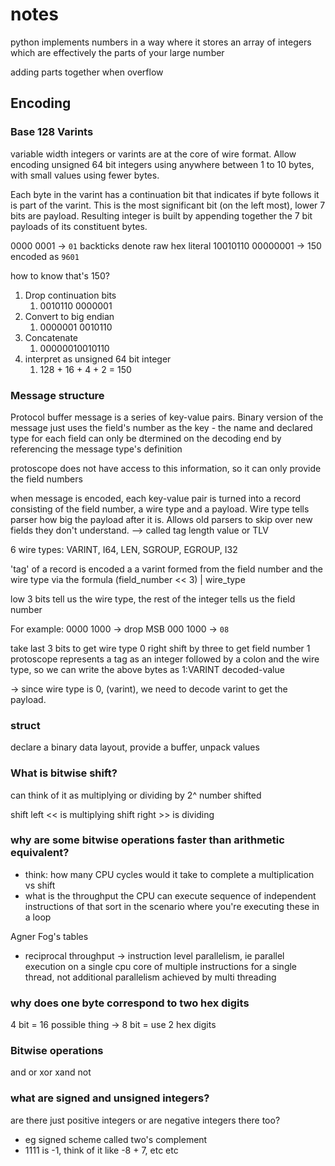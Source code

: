 # notes

python implements numbers in a way where it stores an array of integers which are effectively the parts of your large number

adding parts together when overflow

## Encoding

### Base 128 Varints

variable width integers or varints are at the core of wire format. Allow encoding unsigned 64 bit integers using anywhere between 1 to 10 bytes, with small values using fewer bytes.

Each byte in the varint has a continuation bit that indicates if byte follows it is part of the varint. This is the most significant bit (on the left most), lower 7 bits are payload. Resulting integer is built by appending together the 7 bit payloads of its constituent bytes.

0000 0001 -> `01` backticks denote raw hex literal
10010110 00000001 -> 150 encoded as `9601`

how to know that's 150?

1. Drop continuation bits
   1. 0010110 0000001
2. Convert to big endian
   1. 0000001 0010110
3. Concatenate
   1. 00000010010110
4. interpret as unsigned 64 bit integer
   1. 128 + 16 + 4 + 2 = 150

### Message structure

Protocol buffer message is a series of key-value pairs. Binary version of the message just uses the field's number as the key - the name and declared type for each field can only be dtermined on the decoding end by referencing the message type's definition

protoscope does not have access to this information, so it can only provide the field numbers

when message is encoded, each key-value pair is turned into a record consisting of the field number, a wire type and a payload. Wire type tells parser how big the payload after it is. Allows old parsers to skip over new fields they don't understand. --> called tag length value or TLV

6 wire types: VARINT, I64, LEN, SGROUP, EGROUP, I32

'tag' of a record is encoded a a varint formed from the field number and the wire type via the formula (field_number << 3) | wire_type

low 3 bits tell us the wire type, the rest of the integer tells us the field number

For example:
0000 1000
-> drop MSB
000 1000 -> `08`

take last 3 bits to get wire type 0
right shift by three to get field number 1
protoscope represents a tag as an integer followed by a colon and the wire type, so we can write the above bytes as 1:VARINT decoded-value

-> since wire type is 0, (varint), we need to decode varint to get the payload.

### struct

declare a binary data layout, provide a buffer, unpack values 

### What is bitwise shift?

can think of it as multiplying or dividing by 2^ number shifted

shift left << is multiplying
shift right >> is dividing

### why are some bitwise operations faster than arithmetic equivalent?

- think: how many CPU cycles would it take to complete a multiplication vs shift
- what is the throughput the CPU can execute sequence of independent instructions of that sort in the scenario where you're executing these in a loop

Agner Fog's tables

- reciprocal throughput -> instruction level parallelism, ie parallel execution on a single cpu core of multiple instructions for a single thread, not additional parallelism achieved by multi threading

### why does one byte correspond to two hex digits

4 bit = 16 possible thing -> 8 bit = use 2 hex digits

### Bitwise operations

and or xor xand not

### what are signed and unsigned integers?

are there just positive integers or are negative integers there too?

- eg signed scheme called two's complement
- 1111 is -1, think of it like -8 + 7, etc etc
